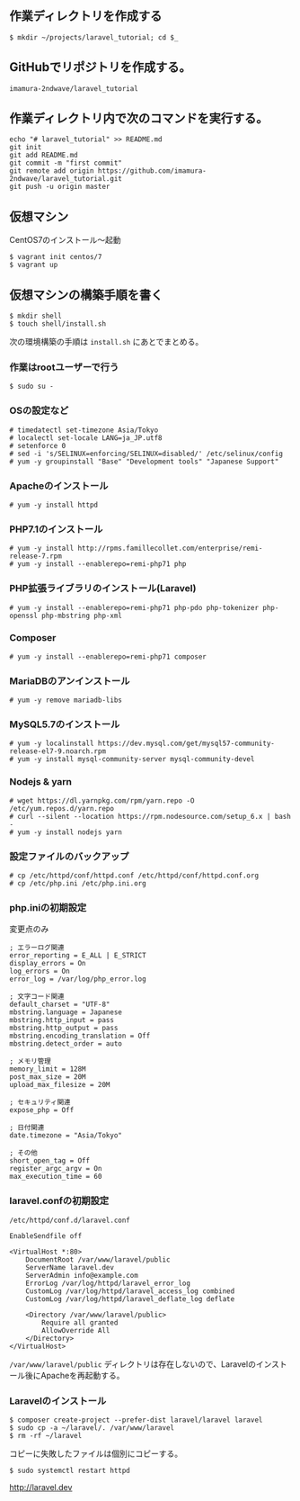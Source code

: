 
## 作業ディレクトリを作成する

```
$ mkdir ~/projects/laravel_tutorial; cd $_
```

## GitHubでリポジトリを作成する。

`imamura-2ndwave/laravel_tutorial`

## 作業ディレクトリ内で次のコマンドを実行する。

```
echo "# laravel_tutorial" >> README.md
git init
git add README.md
git commit -m "first commit"
git remote add origin https://github.com/imamura-2ndwave/laravel_tutorial.git
git push -u origin master
```

## 仮想マシン

CentOS7のインストール〜起動

```
$ vagrant init centos/7
$ vagrant up
```

## 仮想マシンの構築手順を書く

```
$ mkdir shell
$ touch shell/install.sh
```

次の環境構築の手順は `install.sh` にあとでまとめる。

### 作業はrootユーザーで行う

```
$ sudo su -
```

### OSの設定など

```
# timedatectl set-timezone Asia/Tokyo
# localectl set-locale LANG=ja_JP.utf8
# setenforce 0
# sed -i 's/SELINUX=enforcing/SELINUX=disabled/' /etc/selinux/config
# yum -y groupinstall "Base" "Development tools" "Japanese Support"
```

### Apacheのインストール

```
# yum -y install httpd
```

### PHP7.1のインストール

```
# yum -y install http://rpms.famillecollet.com/enterprise/remi-release-7.rpm
# yum -y install --enablerepo=remi-php71 php
```

### PHP拡張ライブラリのインストール(Laravel)

```
# yum -y install --enablerepo=remi-php71 php-pdo php-tokenizer php-openssl php-mbstring php-xml
```

### Composer

```
# yum -y install --enablerepo=remi-php71 composer
```

### MariaDBのアンインストール

```
# yum -y remove mariadb-libs
```

### MySQL5.7のインストール

```
# yum -y localinstall https://dev.mysql.com/get/mysql57-community-release-el7-9.noarch.rpm
# yum -y install mysql-community-server mysql-community-devel
```

### Nodejs & yarn

```
# wget https://dl.yarnpkg.com/rpm/yarn.repo -O /etc/yum.repos.d/yarn.repo
# curl --silent --location https://rpm.nodesource.com/setup_6.x | bash -
# yum -y install nodejs yarn
```

### 設定ファイルのバックアップ

```
# cp /etc/httpd/conf/httpd.conf /etc/httpd/conf/httpd.conf.org
# cp /etc/php.ini /etc/php.ini.org
```

### php.iniの初期設定

変更点のみ

```
; エラーログ関連
error_reporting = E_ALL | E_STRICT
display_errors = On
log_errors = On
error_log = /var/log/php_error.log

; 文字コード関連
default_charset = "UTF-8"
mbstring.language = Japanese
mbstring.http_input = pass
mbstring.http_output = pass
mbstring.encoding_translation = Off
mbstring.detect_order = auto

; メモリ管理
memory_limit = 128M
post_max_size = 20M
upload_max_filesize = 20M

; セキュリティ関連
expose_php = Off

; 日付関連
date.timezone = "Asia/Tokyo"

; その他
short_open_tag = Off
register_argc_argv = On
max_execution_time = 60
```

### laravel.confの初期設定

`/etc/httpd/conf.d/laravel.conf`

```
EnableSendfile off

<VirtualHost *:80>
    DocumentRoot /var/www/laravel/public
    ServerName laravel.dev
    ServerAdmin info@example.com
    ErrorLog /var/log/httpd/laravel_error_log
    CustomLog /var/log/httpd/laravel_access_log combined
    CustomLog /var/log/httpd/laravel_deflate_log deflate

    <Directory /var/www/laravel/public>
        Require all granted
        AllowOverride All
    </Directory>
</VirtualHost>
```

`/var/www/laravel/public` ディレクトリは存在しないので、Laravelのインストール後にApacheを再起動する。

### Laravelのインストール

```
$ composer create-project --prefer-dist laravel/laravel laravel
$ sudo cp -a ~/laravel/. /var/www/laravel
$ rm -rf ~/laravel
```

コピーに失敗したファイルは個別にコピーする。

```
$ sudo systemctl restart httpd
```

http://laravel.dev

